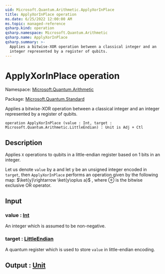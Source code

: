 ```yaml
---
uid: Microsoft.Quantum.Arithmetic.ApplyXorInPlace
title: ApplyXorInPlace operation
ms.date: 6/25/2022 12:00:00 AM
ms.topic: managed-reference
qsharp.kind: operation
qsharp.namespace: Microsoft.Quantum.Arithmetic
qsharp.name: ApplyXorInPlace
qsharp.summary: >-
  Applies a bitwise-XOR operation between a classical integer and an
  integer represented by a register of qubits.
---
```


# ApplyXorInPlace operation

Namespace: [Microsoft.Quantum.Arithmetic](xref:Microsoft.Quantum.Arithmetic)

Package: [Microsoft.Quantum.Standard](https://nuget.org/packages/Microsoft.Quantum.Standard)


Applies a bitwise-XOR operation between a classical integer and aninteger represented by a register of qubits.

```qsharp
operation ApplyXorInPlace (value : Int, target : Microsoft.Quantum.Arithmetic.LittleEndian) : Unit is Adj + Ctl
```


## Description

Applies `X` operations to qubits in a little-endian register based on1 bits in an integer.Let us denote `value` by a and let y be an unsigned integer encoded in `target`,then `ApplyXorInPlace` performs an operation given by the following map:$\ket{y}\rightarrow \ket{y\oplus a}$ , where $\oplus$ is the bitwise exclusive OR operator.

## Input

### value : [Int](xref:microsoft.quantum.qsharp.valueliterals#int-literals)

An integer which is assumed to be non-negative.


### target : [LittleEndian](xref:Microsoft.Quantum.Arithmetic.LittleEndian)

A quantum register which is used to store `value` in little-endian encoding.



## Output : [Unit](xref:microsoft.quantum.qsharp.valueliterals#unit-literal)

